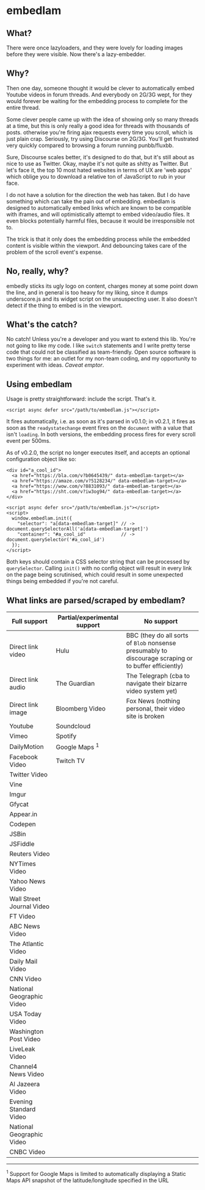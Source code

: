 # embedlam

## What?
There were once lazyloaders, and they were lovely for loading images before they were visible. Now there's a lazy-embedder.

## Why?
Then one day, someone thought it would be clever to automatically embed Youtube videos in forum threads. And everybody on 2G/3G wept, for they would forever be waiting for the embedding process to complete for the entire thread.

Some clever people came up with the idea of showing only so many threads at a time, but this is only really a good idea for threads with thousands of posts. otherwise you're firing ajax requests every time you scroll, which is just plain crap. Seriously, try using Discourse on 2G/3G. You'll get frustrated very quickly compared to browsing a forum running punbb/fluxbb.

Sure, Discourse scales better, it's designed to do that, but it's still about as nice to use as Twitter. Okay, maybe it's not quite as shitty as Twitter. But let's face it, the top 10 most hated websites in terms of UX are 'web apps' which oblige you to download a relative ton of JavaScript to rub in your face.

I do not have a solution for the direction the web has taken. But I do have something which can take the pain out of embedding. embedlam is designed to automatically embed links which are known to be compatible with iframes, and will optimistically attempt to embed video/audio files. It even blocks potentially harmful files, because it would be irresponsible not to.

The trick is that it only does the embedding process while the embedded content is visible within the viewport. And debouncing takes care of the problem of the scroll event's expense.

## No, really, why?
embedly sticks its ugly logo on content, charges money at some point down the line, and in general is too heavy for my liking, since it dumps underscore.js and its widget script on the unsuspecting user. It also doesn't detect if the thing to embed is in the viewport.  

## What's the catch? 
No catch! Unless you're a developer and you want to extend this lib. You're not going to like my code. I like `switch` statements and I write pretty terse code that could not be classified as team-friendly. Open source software is two things for me: an outlet for my non-team coding, and my opportunity to experiment with ideas. *Caveat emptor*.

## Using embedlam
Usage is pretty straightforward: include the script. That's it.

    <script async defer src="/path/to/embedlam.js"></script>

It fires automatically, i.e. as soon as it's parsed in v0.1.0; in v0.2.1, it fires as soon as the `readystatechange` event fires on the `document` with a value that isn't `loading`. In both versions, the embedding process fires for every scroll event per 500ms.

As of v0.2.0, the script no longer executes itself, and accepts an optional configuration object like so:

    <div id="a_cool_id">
      <a href="https://bla.com/v?b0645439/" data-embedlam-target></a>
      <a href="https://amaze.com/v?5128234/" data-embedlam-target></a>
      <a href="https://wow.com/v?8831093/" data-embedlam-target></a>
      <a href="https://sht.com/v?iw3og94/" data-embedlam-target></a>
    </div>
    
    <script async defer src="/path/to/embedlam.js"></script>
    <script>
      window.embedlam.init({
        "selector": "a[data-embedlam-target]" // -> document.querySelectorAll('a[data-embedlam-target]')
        "container": "#a_cool_id"             // -> document.querySelector('#a_cool_id')
      });
    </script>

Both keys should contain a CSS selector string that can be processed by `querySelector`. Calling `init()` with no config object will result in every link on the page being scrutinised, which could result in some unexpected things being embedded if you're not careful.

## What links are parsed/scraped by embedlam?

Full support | Partial/experimental support | No support |
|------------|------------------------------|------------|
| Direct link video | Hulu | BBC (they do all sorts of `Blob` nonsense presumably to discourage scraping or to buffer efficiently) |
| Direct link audio | The Guardian | The Telegraph (cba to navigate their bizarre video system yet) |
| Direct link image | Bloomberg Video | Fox News (nothing personal, their video site is broken |
| Youtube | Soundcloud | |
| Vimeo | Spotify | |
| DailyMotion | Google Maps <sup>1</sup> | |
| Facebook Video | Twitch TV | |
| Twitter Video | | |
| Vine | | |
| Imgur | | |
| Gfycat | | |
| Appear.in | | |
| Codepen | | |
| JSBin | | |
| JSFiddle | | |
| Reuters Video | | |
| NYTimes Video | | |
| Yahoo News Video | | |
| Wall Street Journal Video | | |
| FT Video | | |
| ABC News Video | | |
| The Atlantic Video | | |
| Daily Mail Video | | |
| CNN Video | | |
| National Geographic Video | | |
| USA Today Video | | |
| Washington Post Video | | |
| LiveLeak Video | | |
| Channel4 News Video | | |
| Al Jazeera Video | | |
| Evening Standard Video | | |
| National Geographic Video | | |
| CNBC Video | | |

-------

<sup>1</sup> Support for Google Maps is limited to automatically displaying a Static Maps API snapshot of the latitude/longitude specified in the URL
